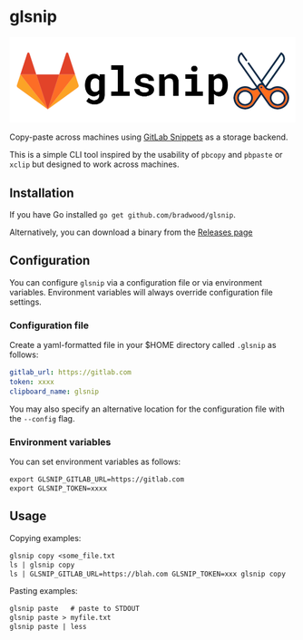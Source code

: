 # glsnip

![glsnip logo](.github/glsnip-logo.png?raw=true)

Copy-paste across machines using [GitLab
Snippets](https://docs.gitlab.com/ee/user/snippets.html) as a storage backend.

This is a simple CLI tool inspired by the usability of `pbcopy` and `pbpaste` or `xclip`
but designed to work across machines.

## Installation

If you have Go installed `go get github.com/bradwood/glsnip`.

Alternatively, you can download a binary from the [Releases
page](https://github.com/bradwood/glsnip/releases)

## Configuration

You can configure `glsnip` via a configuration file or via environment
variables. Environment variables will always override configuration file
settings.

### Configuration file

Create a yaml-formatted file in your $HOME directory called `.glsnip` as
follows:
```yaml
gitlab_url: https://gitlab.com
token: xxxx
clipboard_name: glsnip
```
You may also specify an alternative location for the configuration file with the
`--config` flag.

### Environment variables

You can set environment variables as follows:
```shell
export GLSNIP_GITLAB_URL=https://gitlab.com
export GLSNIP_TOKEN=xxxx
```

## Usage

Copying examples:
```shell
glsnip copy <some_file.txt
ls | glsnip copy
ls | GLSNIP_GITLAB_URL=https://blah.com GLSNIP_TOKEN=xxx glsnip copy
```

Pasting examples:
```shell
glsnip paste   # paste to STDOUT
glsnip paste > myfile.txt
glsnip paste | less
```

